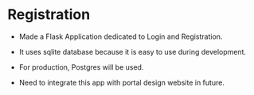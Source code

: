 # Registration

* Made a Flask Application dedicated to Login and Registration.

* It uses sqlite database because it is easy to use during development.

* For production, Postgres will be used.

* Need to integrate this app with portal design website in future.
